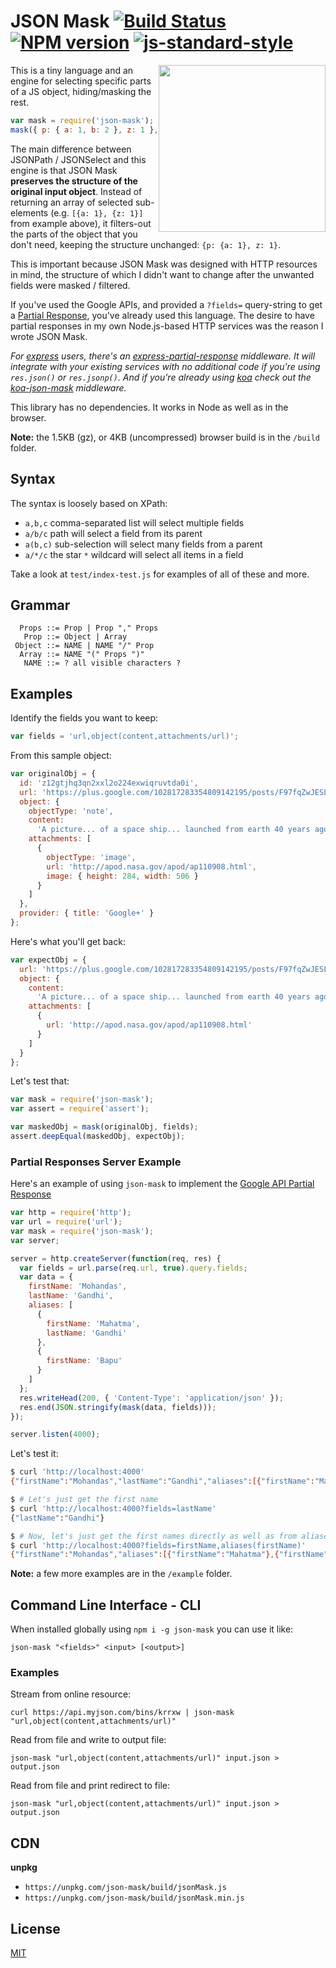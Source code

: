 # JSON Mask [![Build Status](https://img.shields.io/travis/nemtsov/json-mask.svg)](http://travis-ci.org/nemtsov/json-mask) [![NPM version](https://img.shields.io/npm/v/json-mask.svg)](https://www.npmjs.com/package/json-mask) [![js-standard-style](https://img.shields.io/badge/code%20style-standard-brightgreen.svg)](http://standardjs.com/)

<img src="https://raw.github.com/nemtsov/json-mask/master/logo.png" align="right" width="267px" />

This is a tiny language and an engine for selecting specific parts of a JS object, hiding/masking the rest.

```js
var mask = require('json-mask');
mask({ p: { a: 1, b: 2 }, z: 1 }, 'p/a,z'); // {p: {a: 1}, z: 1}
```

The main difference between JSONPath / JSONSelect and this engine is that JSON Mask
**preserves the structure of the original input object**.
Instead of returning an array of selected sub-elements (e.g. `[{a: 1}, {z: 1}]` from example above),
it filters-out the parts of the object that you don't need,
keeping the structure unchanged: `{p: {a: 1}, z: 1}`.

This is important because JSON Mask was designed with HTTP resources in mind,
the structure of which I didn't want to change after the unwanted fields
were masked / filtered.

If you've used the Google APIs, and provided a `?fields=` query-string to get a
[Partial Response](https://developers.google.com/gdata/docs/2.0/reference#PartialResponse), you've
already used this language. The desire to have partial responses in
my own Node.js-based HTTP services was the reason I wrote JSON Mask.

_For [express](http://expressjs.com/) users, there's an
[express-partial-response](https://github.com/nemtsov/express-partial-response) middleware.
It will integrate with your existing services with no additional code
if you're using `res.json()` or `res.jsonp()`. And if you're already using [koa](https://github.com/koajs/koa.git)
check out the [koa-json-mask](https://github.com/nemtsov/koa-json-mask) middleware._

This library has no dependencies. It works in Node as well as in the browser.

**Note:** the 1.5KB (gz), or 4KB (uncompressed) browser build is in the `/build` folder.

## Syntax

The syntax is loosely based on XPath:

- `a,b,c` comma-separated list will select multiple fields
- `a/b/c` path will select a field from its parent
- `a(b,c)` sub-selection will select many fields from a parent
- `a/*/c` the star `*` wildcard will select all items in a field

Take a look at `test/index-test.js` for examples of all of these and more.

## Grammar

```
  Props ::= Prop | Prop "," Props
   Prop ::= Object | Array
 Object ::= NAME | NAME "/" Prop
  Array ::= NAME "(" Props ")"
   NAME ::= ? all visible characters ?
```

## Examples

Identify the fields you want to keep:

```js
var fields = 'url,object(content,attachments/url)';
```

From this sample object:

```js
var originalObj = {
  id: 'z12gtjhq3qn2xxl2o224exwiqruvtda0i',
  url: 'https://plus.google.com/102817283354809142195/posts/F97fqZwJESL',
  object: {
    objectType: 'note',
    content:
      'A picture... of a space ship... launched from earth 40 years ago.',
    attachments: [
      {
        objectType: 'image',
        url: 'http://apod.nasa.gov/apod/ap110908.html',
        image: { height: 284, width: 506 }
      }
    ]
  },
  provider: { title: 'Google+' }
};
```

Here's what you'll get back:

```js
var expectObj = {
  url: 'https://plus.google.com/102817283354809142195/posts/F97fqZwJESL',
  object: {
    content:
      'A picture... of a space ship... launched from earth 40 years ago.',
    attachments: [
      {
        url: 'http://apod.nasa.gov/apod/ap110908.html'
      }
    ]
  }
};
```

Let's test that:

```js
var mask = require('json-mask');
var assert = require('assert');

var maskedObj = mask(originalObj, fields);
assert.deepEqual(maskedObj, expectObj);
```

### Partial Responses Server Example

Here's an example of using `json-mask` to implement the
[Google API Partial Response](https://developers.google.com/+/api/#partial-responses)

```js
var http = require('http');
var url = require('url');
var mask = require('json-mask');
var server;

server = http.createServer(function(req, res) {
  var fields = url.parse(req.url, true).query.fields;
  var data = {
    firstName: 'Mohandas',
    lastName: 'Gandhi',
    aliases: [
      {
        firstName: 'Mahatma',
        lastName: 'Gandhi'
      },
      {
        firstName: 'Bapu'
      }
    ]
  };
  res.writeHead(200, { 'Content-Type': 'application/json' });
  res.end(JSON.stringify(mask(data, fields)));
});

server.listen(4000);
```

Let's test it:

```bash
$ curl 'http://localhost:4000'
{"firstName":"Mohandas","lastName":"Gandhi","aliases":[{"firstName":"Mahatma","lastName":"Gandhi"},{"firstName":"Bapu"}]}

$ # Let's just get the first name
$ curl 'http://localhost:4000?fields=lastName'
{"lastName":"Gandhi"}

$ # Now, let's just get the first names directly as well as from aliases
$ curl 'http://localhost:4000?fields=firstName,aliases(firstName)'
{"firstName":"Mohandas","aliases":[{"firstName":"Mahatma"},{"firstName":"Bapu"}]}
```

**Note:** a few more examples are in the `/example` folder.

## Command Line Interface - CLI

When installed globally using `npm i -g json-mask` you can use it like:

`json-mask "<fields>" <input> [<output>]`

### Examples

Stream from online resource:

`curl https://api.myjson.com/bins/krrxw | json-mask "url,object(content,attachments/url)"`

Read from file and write to output file:

`json-mask "url,object(content,attachments/url)" input.json > output.json`

Read from file and print redirect to file:

`json-mask "url,object(content,attachments/url)" input.json > output.json`

## CDN

**unpkg**

- `https://unpkg.com/json-mask/build/jsonMask.js`
- `https://unpkg.com/json-mask/build/jsonMask.min.js`

## License

[MIT](/LICENSE)
